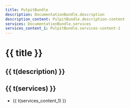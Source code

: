```yaml
---
title: PulpitBundle
description: DocumentationBundle.description
description_content: PulpitBundle.description-content
services: DocumentationBundle.services
services_content_1: PulpitBundle.services-content-1
---
```


# {{ title }}

## {{ t(description) }}

<p v-html="t(description_content)" />

## {{ t(services) }}

- {{ t(services_content_1) }}

<script setup lang="ts">
import { useI18n } from 'vue-i18n'

const { t } = useI18n()
</script>
